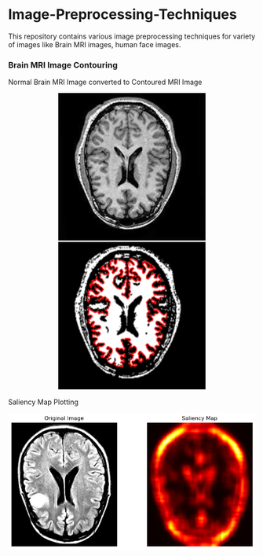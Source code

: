 # Image-Preprocessing-Techniques
This repository contains various image preprocessing techniques for variety of images like Brain MRI images, human face images.

### Brain MRI Image Contouring
Normal Brain MRI Image converted to Contoured MRI Image <br>
<p align="center">
  <img src="no1482.jpg" alt="Normal MRI" width="300" height="300">
  <img src="Brain Contoured image no 1482.png" alt="Contoured MRI" width="300" height="300">
</p>
Saliency Map Plotting <br>
<p align="center">
  <img src="Saliency_Map.png" alt="Contoured MRI">
</p>
